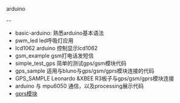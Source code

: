 arduino


--


- basic-arduino: 熟悉arduino基本语法
- pwm_led led呼吸灯应用
- lcd1062 arduino 控制显示lcd1062
- gsm_example gsm打电话发短信
- simple_test_gps 简单的测试gps/gsm模块代码
- gps_sample 适用与bluno与gps/gsm/gprs模块连接的代码
- GPS_SAMPLE Leonardo &XBEE R3板子与gps/gsm/gprs模块连接
- arduino 与 mpu6050 通信，以及processing展示代码
- [gprs模块](https://github.com/zs1621/arduino/tree/master/example/gprs_test)
